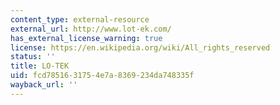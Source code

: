 ```yaml
---
content_type: external-resource
external_url: http://www.lot-ek.com/
has_external_license_warning: true
license: https://en.wikipedia.org/wiki/All_rights_reserved
status: ''
title: LO-TEK
uid: fcd78516-3175-4e7a-8369-234da748335f
wayback_url: ''
---
```

